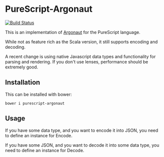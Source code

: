 # PureScript-Argonaut

[![Build Status](https://travis-ci.org/joneshf/purescript-argonaut.svg)](https://travis-ci.org/joneshf/purescript-argonaut)

This is an implementation of [Argonaut][argonaut] for the PureScript language.

While not as feature rich as the Scala version, it still supports encoding and decoding.

A recent change is using native Javascript data types and functionality for parsing and rendering. If you don't use lenses, performance should be extremely good.

## Installation

This can be installed with bower:

```shell
bower i purescript-argonaut
```

## Usage

If you have some data type, and you want to encode it into JSON,
you need to define an instance for Encode.

If you have some JSON, and you want to decode it into some data type,
you need to define an instance for Decode.

[argonaut]: http://argonaut.io/
